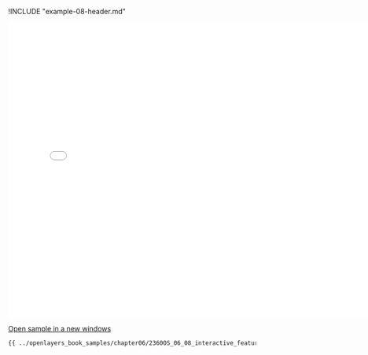 
!INCLUDE "example-08-header.md"

<iframe src="../openlayers_book_samples/chapter06/2360OS_06_08_interactive_features.html" width="770" height="600" frameBorder="0" seamless="seamless">
</iframe>

<a href="../openlayers_book_samples/chapter06/2360OS_06_08_interactive_features.html" target="_blank">Open sample in a new windows</a>

```html
{{ ../openlayers_book_samples/chapter06/2360OS_06_08_interactive_features.html }}
```
